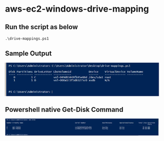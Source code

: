 # aws-ec2-windows-drive-mapping

## Run the script as below
```
.\drive-mappings.ps1
```

## Sample Output

![output](img/drive-mapping-output.png)

## Powershell native Get-Disk Command
![output](img/get-disk-output.png)
